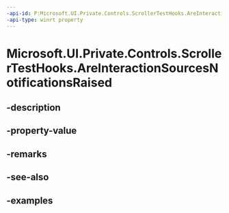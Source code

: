 ```yaml
---
-api-id: P:Microsoft.UI.Private.Controls.ScrollerTestHooks.AreInteractionSourcesNotificationsRaised
-api-type: winrt property
---
```


# Microsoft.UI.Private.Controls.ScrollerTestHooks.AreInteractionSourcesNotificationsRaised

<!--
public static bool AreInteractionSourcesNotificationsRaised { get; set; }
-->


## -description

## -property-value

## -remarks

## -see-also

## -examples


